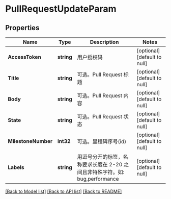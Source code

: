 # PullRequestUpdateParam

## Properties
Name | Type | Description | Notes
------------ | ------------- | ------------- | -------------
**AccessToken** | **string** | 用户授权码 | [optional] [default to null]
**Title** | **string** | 可选。Pull Request 标题 | [optional] [default to null]
**Body** | **string** | 可选。Pull Request 内容 | [optional] [default to null]
**State** | **string** | 可选。Pull Request 状态 | [optional] [default to null]
**MilestoneNumber** | **int32** | 可选。里程碑序号(id) | [optional] [default to null]
**Labels** | **string** | 用逗号分开的标签，名称要求长度在 2-20 之间且非特殊字符。如: bug,performance | [optional] [default to null]

[[Back to Model list]](../README.md#documentation-for-models) [[Back to API list]](../README.md#documentation-for-api-endpoints) [[Back to README]](../README.md)


